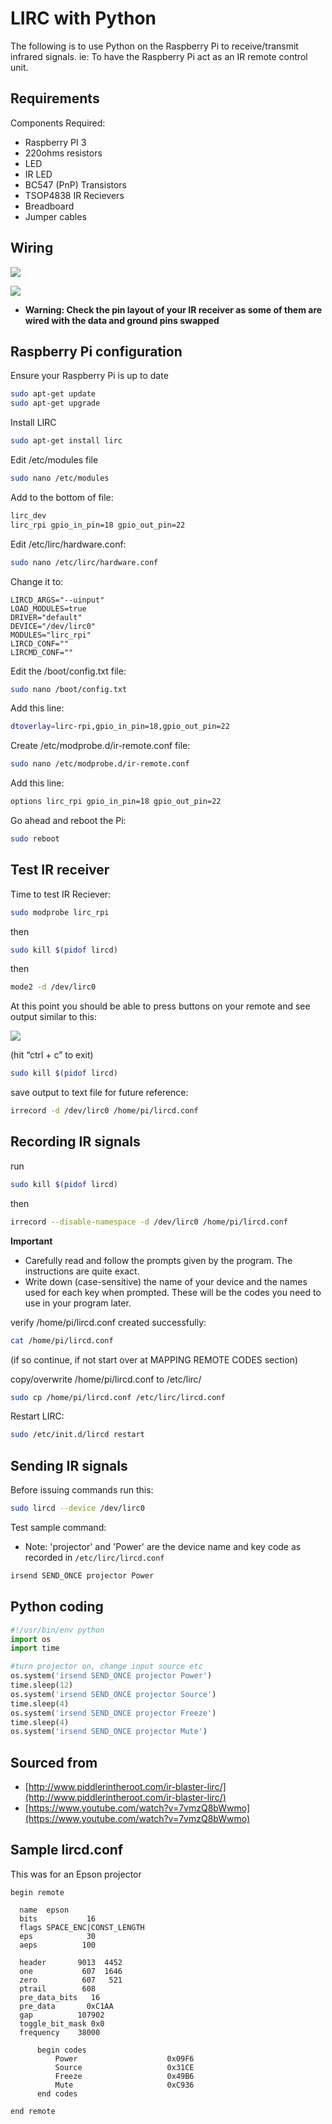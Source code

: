 # LIRC with Python

The following is to use Python on the Raspberry Pi to receive/transmit infrared signals. ie: To have the Raspberry Pi act as an IR remote control unit.

## Requirements

Components Required:

* Raspberry PI 3
* 220ohms resistors
* LED
* IR LED
* BC547 (PnP) Transistors
* TSOP4838 IR Recievers
* Breadboard
* Jumper cables

## Wiring

![](img/IR_blaster.png)

![](img/IR_blaster_schematic.png)

* **Warning: Check the pin layout of your IR receiver as some of them are wired with the data and ground pins swapped**

## Raspberry Pi configuration

Ensure your Raspberry Pi is up to date

```bash
sudo apt-get update
sudo apt-get upgrade
```

Install LIRC

```bash
sudo apt-get install lirc
```

Edit /etc/modules file

```bash
sudo nano /etc/modules
```

Add to the bottom of file:

```bash
lirc_dev
lirc_rpi gpio_in_pin=18 gpio_out_pin=22
```

Edit /etc/lirc/hardware.conf:

```bash
sudo nano /etc/lirc/hardware.conf
```

Change it to:

```
LIRCD_ARGS="--uinput"
LOAD_MODULES=true
DRIVER="default"
DEVICE="/dev/lirc0"
MODULES="lirc_rpi"
LIRCD_CONF=""
LIRCMD_CONF=""
```

Edit the /boot/config.txt file:

```bash
sudo nano /boot/config.txt
```

Add this line:

```bash
dtoverlay=lirc-rpi,gpio_in_pin=18,gpio_out_pin=22
```

Create /etc/modprobe.d/ir-remote.conf file:

```bash
sudo nano /etc/modprobe.d/ir-remote.conf
```

Add this line:

```bash
options lirc_rpi gpio_in_pin=18 gpio_out_pin=22
```

Go ahead and reboot the Pi:

```bash
sudo reboot
```

## Test IR receiver

Time to test IR Reciever:

```bash
sudo modprobe lirc_rpi
```

then

```bash
sudo kill $(pidof lircd)
```

then

```bash
mode2 -d /dev/lirc0
```

At this point you should be able to press buttons on your remote and see output similar to this:

![](img/lirc-output.png)

(hit “ctrl + c” to exit)


```bash
sudo kill $(pidof lircd)
```

save output to text file for future reference:

```bash
irrecord -d /dev/lirc0 /home/pi/lircd.conf
```

## Recording IR signals 

run
```bash
sudo kill $(pidof lircd)
```

then

```bash
irrecord --disable-namespace -d /dev/lirc0 /home/pi/lircd.conf
```

**Important**

* Carefully read and follow the prompts given by the program. The instructions are quite exact.
* Write down (case-sensitive) the name of your device and the names used for each key when prompted. These will be the codes you need to use in your program later.

verify /home/pi/lircd.conf created successfully:

```bash
cat /home/pi/lircd.conf
```

(if so continue, if not start over at MAPPING REMOTE CODES section)

copy/overwrite /home/pi/lircd.conf to /etc/lirc/

```bash
sudo cp /home/pi/lircd.conf /etc/lirc/lircd.conf
```

Restart LIRC:

```bash
sudo /etc/init.d/lircd restart
```

## Sending IR signals

Before issuing commands run this:

```bash
sudo lircd --device /dev/lirc0
```

Test sample command:

* Note: 'projector' and 'Power' are the device name and key code as recorded in `/etc/lirc/lircd.conf`

```bash
irsend SEND_ONCE projector Power
```

## Python coding

```python
#!/usr/bin/env python
import os
import time

#turn projector on, change input source etc
os.system('irsend SEND_ONCE projector Power')
time.sleep(12)
os.system('irsend SEND_ONCE projector Source')
time.sleep(4)
os.system('irsend SEND_ONCE projector Freeze')
time.sleep(4)
os.system('irsend SEND_ONCE projector Mute')
```

## Sourced from

* [http://www.piddlerintheroot.com/ir-blaster-lirc/](http://www.piddlerintheroot.com/ir-blaster-lirc/)
* [https://www.youtube.com/watch?v=7vmzQ8bWwmo](https://www.youtube.com/watch?v=7vmzQ8bWwmo)

## Sample lircd.conf

This was for an Epson projector

```text
begin remote

  name  epson
  bits           16
  flags SPACE_ENC|CONST_LENGTH
  eps            30
  aeps          100

  header       9013  4452
  one           607  1646
  zero          607   521
  ptrail        608
  pre_data_bits   16
  pre_data       0xC1AA
  gap          107902
  toggle_bit_mask 0x0
  frequency    38000

      begin codes
          Power                    0x09F6
          Source                   0x31CE
          Freeze                   0x49B6
          Mute                     0xC936
      end codes

end remote
```